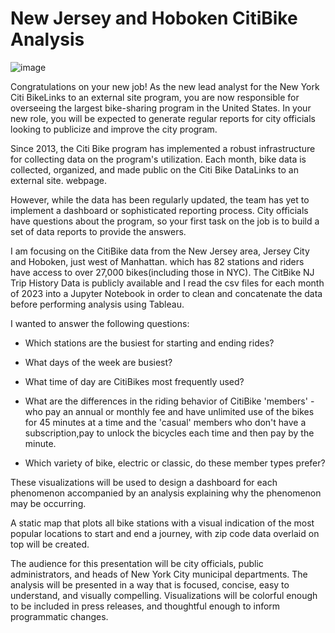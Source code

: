 # New Jersey and Hoboken CitiBike Analysis

![image](https://github.com/meehal0203/citibike_tableau/assets/146681542/7f60c50b-7ce9-4e7c-a000-8e737d4004a4)


Congratulations on your new job! As the new lead analyst for the New York Citi BikeLinks to an external site program, you are now responsible for overseeing the largest bike-sharing program in the United States. In your new role, you will be expected to generate regular reports for city officials looking to publicize and improve the city program.

Since 2013, the Citi Bike program has implemented a robust infrastructure for collecting data on the program's utilization. Each month, bike data is collected, organized, and made public on the Citi Bike DataLinks to an external site. webpage.

However, while the data has been regularly updated, the team has yet to implement a dashboard or sophisticated reporting process. City officials have questions about the program, so your first task on the job is to build a set of data reports to provide the answers. 

I am focusing on the CitiBike data from the New Jersey area, Jersey City and Hoboken, just west of Manhattan. which has 82 stations and riders have access to over 27,000 bikes(including those in NYC).
The CitBike NJ Trip History Data is publicly available and I read the csv files for each month of 2023 into a Jupyter Notebook in order to clean and concatenate the data before performing analysis using Tableau.

I wanted to answer the following questions:

* Which stations are the busiest for starting and ending rides?
  
* What days of the week are busiest?

* What time of day are CitiBikes most frequently used?

* What are the differences in the riding behavior of CitiBike 'members' -  who pay an annual or monthly fee and have unlimited use of the bikes for 45 minutes at a time and the 'casual' members who don't have a subscription,pay to unlock the bicycles each time and then pay by the minute.

* Which variety of bike, electric or classic, do these member types prefer?

These visualizations will be used to design a dashboard for each phenomenon accompanied by an analysis explaining why the phenomenon may be occurring.

A static map that plots all bike stations with a visual indication of the most popular locations to start and end a journey, with zip code data overlaid on top will be created.

The audience for this presentation will be city officials, public administrators, and heads of New York City municipal departments. The analysis will be presented in a way that is focused, concise, easy to understand, and visually compelling. Visualizations will be colorful enough to be included in press releases, and thoughtful enough to inform programmatic changes.


